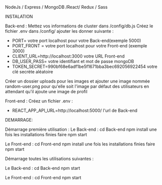 
NodeJs / Express / MongoDB /React/ Redux / Sass

INSTALATION

Back-end :
Mettez vos informations de cluster dans /config/db.js
Créez le fichier .env dans /config/ ajouter les donner suivante :
- PORT= votre port localhost pour votre Back-end(exemple 5000)
- PORT_FRONT = votre port localhost pour votre Front-end (exemple 3000)
- CLIENT_URL=http://localhost:3000 votre URL Front-end
- DB_USER_PASS= votre identifiant et mot de passe mongoDB
- TOKEN_SECRET=990bf68e6adf1be5f1671bba3bec692056922454 votre clé secrète aléatoire

Créer un dossier uploads pour les images et ajouter une image nommée random-user.png pour qu'elle soit l'image par défaut des utilisateurs en attendant qu'il ajoute une image de profil

Front-end :
Créez un fichier .env :
- REACT_APP_API_URL=http://localhost:5000/ l'url de Back-end

DEMARRAGE:

Démarrage première utilisation :
Le Back-end : 
cd Back-end
npm install 
une fois les installations finies faire npm start

Le Front-end : 
cd Front-end 
npm install 
une fois les installations finies faire npm start


Démarrage toutes les utilisations suivantes :

Le Back-end : 
cd Back-end 
npm start

Le Front-end : 
cd Front-end 
npm start

